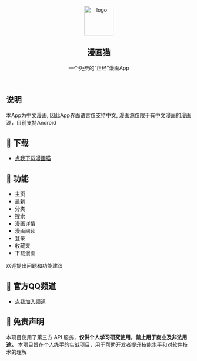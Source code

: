 <div align="center">
<img alt="logo" height="80" src="https://www.mzsq.top/img/logo.png" />
<h2>漫画猫</h2>
<p>一个免费的“正经”漫画App</p>
</div>
<br />

## 说明

本App为中文漫画, 因此App界面语言仅支持中文, 漫画源仅限于有中文漫画的漫画源，目前支持Android

## 👀 下载

- [点我下载漫画猫](https://github.com/cat-zhua/comic/releases/latest)

## 🎉 功能
- 主页
- 最新
- 分类
- 搜索
- 漫画详情
- 漫画阅读
- 登录
- 收藏夹
- 下载漫画

欢迎提出问题和功能建议

## 📜 官方QQ频道
- [点我加入频道](
https://qun.qq.com/qqweb/qunpro/share?_wv=3&_wwv=128&appChannel=share&inviteCode=1YiAi2EF13o&businessType=9&from=246610&biz=ka&mainSourceId=share&subSourceId=others&jumpsource=shorturl#/out)

## 📢 免责声明

本项目使用了第三方 API 服务，**仅供个人学习研究使用，禁止用于商业及非法用途。** 本项目旨在个人练手的实战项目，用于帮助开发者提升技能水平和对软件技术的理解
